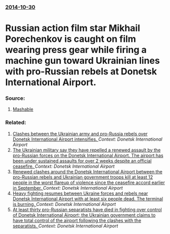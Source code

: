 ### [2014-10-30](/news/2014/10/30/index.md)

# Russian action film star Mikhail Porechenkov is caught on film wearing press gear while firing a machine gun toward Ukrainian lines with pro-Russian rebels at Donetsk International Airport. 




### Source:

1. [Mashable](http://mashable.com/2014/10/31/russian-action-star-ukraine/)

### Related:

1. [Clashes between the Ukrainian army and pro-Russia rebels over Donetsk International Airport intensifies. ](/news/2015/01/17/clashes-between-the-ukrainian-army-and-pro-russia-rebels-over-donetsk-international-airport-intensifies.md) _Context: Donetsk International Airport_
2. [The Ukrainian military say they have repelled a renewed assault by the pro-Russian forces on the Donetsk International Airport. The airport has been under sustained assaults for over 2 weeks despite an official ceasefire. ](/news/2014/09/30/the-ukrainian-military-say-they-have-repelled-a-renewed-assault-by-the-pro-russian-forces-on-the-donetsk-international-airport-the-airport.md) _Context: Donetsk International Airport_
3. [Renewed clashes around the Donetsk International Airport between the pro-Russian rebels and Ukrainian government troops kill at least 12 people in the worst flareup of violence since the ceasefire accord earlier in September. ](/news/2014/09/29/renewed-clashes-around-the-donetsk-international-airport-between-the-pro-russian-rebels-and-ukrainian-government-troops-kill-at-least-12-peo.md) _Context: Donetsk International Airport_
4. [Heavy fighting resumes between Ukraine forces and rebels near Donetsk International Airport with at least six people dead. The terminal is burning. ](/news/2014/09/14/heavy-fighting-resumes-between-ukraine-forces-and-rebels-near-donetsk-international-airport-with-at-least-six-people-dead-the-terminal-is-b.md) _Context: Donetsk International Airport_
5. [At least thirty pro-Russian separatists have died in fighting over control of Donetsk International Airport; the Ukrainian government claims to have total control of the airport following the clashes with the separatists. ](/news/2014/05/27/at-least-thirty-pro-russian-separatists-have-died-in-fighting-over-control-of-donetsk-international-airport-the-ukrainian-government-claims.md) _Context: Donetsk International Airport_
